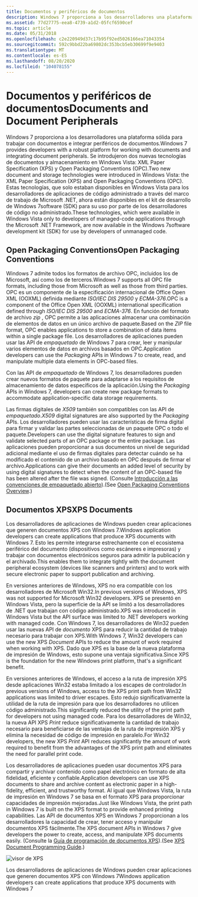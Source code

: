 ```yaml
---
title: Documentos y periféricos de documentos
description: Windows 7 proporciona a los desarrolladores una plataforma sólida para trabajar con documentos e integrar periféricos de documentos.
ms.assetid: 77d27775-eea8-4739-a1d2-05fcf6590cef
ms.topic: article
ms.date: 05/31/2018
ms.openlocfilehash: c2e220949d37c17b95f92ed5026166ea71043354
ms.sourcegitcommit: 592c9bbd22ba69802dc353bcb5eb30699f9e9403
ms.translationtype: MT
ms.contentlocale: es-ES
ms.lasthandoff: 08/20/2020
ms.locfileid: "104078155"
---
```

# <a name="documents-and-document-peripherals"></a><span data-ttu-id="22b0b-103">Documentos y periféricos de documentos</span><span class="sxs-lookup"><span data-stu-id="22b0b-103">Documents and Document Peripherals</span></span>

<span data-ttu-id="22b0b-104">Windows 7 proporciona a los desarrolladores una plataforma sólida para trabajar con documentos e integrar periféricos de documentos.</span><span class="sxs-lookup"><span data-stu-id="22b0b-104">Windows 7 provides developers with a robust platform for working with documents and integrating document peripherals.</span></span> <span data-ttu-id="22b0b-105">Se introdujeron dos nuevas tecnologías de documentos y almacenamiento en Windows Vista: XML Paper Specification (XPS) y Open Packaging Conventions (OPC).</span><span class="sxs-lookup"><span data-stu-id="22b0b-105">Two new document and storage technologies were introduced in Windows Vista: the XML Paper Specification (XPS) and Open Packaging Conventions (OPC).</span></span> <span data-ttu-id="22b0b-106">Estas tecnologías, que solo estaban disponibles en Windows Vista para los desarrolladores de aplicaciones de código administrado a través del marco de trabajo de Microsoft .NET, ahora están disponibles en el kit de desarrollo de Windows 7software (SDK) para su uso por parte de los desarrolladores de código no administrado.</span><span class="sxs-lookup"><span data-stu-id="22b0b-106">These technologies, which were available in Windows Vista only to developers of managed-code applications through the Microsoft .NET Framework, are now available in the Windows 7software development kit (SDK) for use by developers of unmanaged code.</span></span>

## <a name="open-packaging-conventions"></a><span data-ttu-id="22b0b-107">Open Packaging Conventions</span><span class="sxs-lookup"><span data-stu-id="22b0b-107">Open Packaging Conventions</span></span>

<span data-ttu-id="22b0b-108">Windows 7 admite todos los formatos de archivo OPC, incluidos los de Microsoft, así como los de terceros.</span><span class="sxs-lookup"><span data-stu-id="22b0b-108">Windows 7 supports all OPC file formats, including those from Microsoft as well as those from third parties.</span></span> <span data-ttu-id="22b0b-109">OPC es un componente de la especificación internacional de Office Open XML (OOXML) definida mediante *ISO/IEC DIS 29500* y *ECMA-376*.</span><span class="sxs-lookup"><span data-stu-id="22b0b-109">OPC is a component of the Office Open XML (OOXML) international specification defined through *ISO/IEC DIS 29500* and *ECMA-376*.</span></span> <span data-ttu-id="22b0b-110">En función del formato de archivo *zip* , OPC permite a las aplicaciones almacenar una combinación de elementos de datos en un único archivo de paquete.</span><span class="sxs-lookup"><span data-stu-id="22b0b-110">Based on the *ZIP* file format, OPC enables applications to store a combination of data items within a single package file.</span></span> <span data-ttu-id="22b0b-111">Los desarrolladores de aplicaciones pueden usar las API de *empaquetado* de Windows 7 para crear, leer y manipular varios elementos de datos en archivos basados en OPC.</span><span class="sxs-lookup"><span data-stu-id="22b0b-111">Application developers can use the *Packaging* APIs in Windows 7 to create, read, and manipulate multiple data elements in OPC-based files.</span></span>

<span data-ttu-id="22b0b-112">Con las API de *empaquetado* de Windows 7, los desarrolladores pueden crear nuevos formatos de paquete para adaptarse a los requisitos de almacenamiento de datos específicos de la aplicación.</span><span class="sxs-lookup"><span data-stu-id="22b0b-112">Using the *Packaging* APIs in Windows 7, developers can create new package formats to accommodate application-specific data storage requirements.</span></span>

<span data-ttu-id="22b0b-113">Las firmas digitales de *X509* también son compatibles con las API de *empaquetado*.</span><span class="sxs-lookup"><span data-stu-id="22b0b-113">*X509* digital signatures are also supported by the *Packaging* APIs.</span></span> <span data-ttu-id="22b0b-114">Los desarrolladores pueden usar las características de firma digital para firmar y validar las partes seleccionadas de un paquete OPC o todo el paquete.</span><span class="sxs-lookup"><span data-stu-id="22b0b-114">Developers can use the digital signature features to sign and validate selected parts of an OPC package or the entire package.</span></span> <span data-ttu-id="22b0b-115">Las aplicaciones pueden proporcionar a sus documentos un nivel de seguridad adicional mediante el uso de firmas digitales para detectar cuándo se ha modificado el contenido de un archivo basado en OPC después de firmar el archivo.</span><span class="sxs-lookup"><span data-stu-id="22b0b-115">Applications can give their documents an added level of security by using digital signatures to detect when the content of an OPC-based file has been altered after the file was signed.</span></span> <span data-ttu-id="22b0b-116">(Consulte [Introducción a las convenciones de empaquetado abierto](/previous-versions/windows/desktop/opc/open-packaging-conventions-overview)).</span><span class="sxs-lookup"><span data-stu-id="22b0b-116">(See [Open Packaging Conventions Overview](/previous-versions/windows/desktop/opc/open-packaging-conventions-overview).)</span></span>

## <a name="xps-documents"></a><span data-ttu-id="22b0b-117">Documentos XPS</span><span class="sxs-lookup"><span data-stu-id="22b0b-117">XPS Documents</span></span>

<span data-ttu-id="22b0b-118">Los desarrolladores de aplicaciones de Windows pueden crear aplicaciones que generen documentos XPS con Windows 7.</span><span class="sxs-lookup"><span data-stu-id="22b0b-118">Windows application developers can create applications that produce XPS documents with Windows 7.</span></span> <span data-ttu-id="22b0b-119">Esto les permite integrarse estrechamente con el ecosistema periférico del documento (dispositivos como escáneres e impresoras) y trabajar con documentos electrónicos seguros para admitir la publicación y el archivado.</span><span class="sxs-lookup"><span data-stu-id="22b0b-119">This enables them to integrate tightly with the document peripheral ecosystem (devices like scanners and printers) and to work with secure electronic paper to support publication and archiving.</span></span>

<span data-ttu-id="22b0b-120">En versiones anteriores de Windows, XPS no era compatible con los desarrolladores de Microsoft Win32.</span><span class="sxs-lookup"><span data-stu-id="22b0b-120">In previous versions of Windows, XPS was not supported for Microsoft Win32 developers.</span></span> <span data-ttu-id="22b0b-121">XPS se presentó en Windows Vista, pero la superficie de la API se limitó a los desarrolladores de .NET que trabajan con código administrado.</span><span class="sxs-lookup"><span data-stu-id="22b0b-121">XPS was introduced in Windows Vista but the API surface was limited to .NET developers working with managed code.</span></span> <span data-ttu-id="22b0b-122">Con Windows 7, los desarrolladores de Win32 pueden usar las nuevas API de *documento* XPS para reducir la cantidad de trabajo necesario para trabajar con XPS.</span><span class="sxs-lookup"><span data-stu-id="22b0b-122">With Windows 7, Win32 developers can use the new XPS *Document* APIs to reduce the amount of work required when working with XPS.</span></span> <span data-ttu-id="22b0b-123">Dado que XPS es la base de la nueva plataforma de impresión de Windows, esto supone una ventaja significativa.</span><span class="sxs-lookup"><span data-stu-id="22b0b-123">Since XPS is the foundation for the new Windows print platform, that's a significant benefit.</span></span>

<span data-ttu-id="22b0b-124">En versiones anteriores de Windows, el acceso a la ruta de impresión XPS desde aplicaciones Win32 estaba limitado a los escapes de controlador.</span><span class="sxs-lookup"><span data-stu-id="22b0b-124">In previous versions of Windows, access to the XPS print path from Win32 applications was limited to driver escapes.</span></span> <span data-ttu-id="22b0b-125">Esto redujo significativamente la utilidad de la ruta de impresión para que los desarrolladores no utilicen código administrado.</span><span class="sxs-lookup"><span data-stu-id="22b0b-125">This significantly reduced the utility of the print path for developers not using managed code.</span></span> <span data-ttu-id="22b0b-126">Para los desarrolladores de Win32, la nueva API XPS *Print* reduce significativamente la cantidad de trabajo necesario para beneficiarse de las ventajas de la ruta de impresión XPS y elimina la necesidad de código de impresión en paralelo.</span><span class="sxs-lookup"><span data-stu-id="22b0b-126">For Win32 developers, the new XPS *Print* API reduces significantly the amount of work required to benefit from the advantages of the XPS print path and eliminates the need for parallel print code.</span></span>

<span data-ttu-id="22b0b-127">Los desarrolladores de aplicaciones pueden usar documentos XPS para compartir y archivar contenido como papel electrónico en formato de alta fidelidad, eficiente y confiable.</span><span class="sxs-lookup"><span data-stu-id="22b0b-127">Application developers can use XPS documents to share and archive content as electronic paper in a high-fidelity, efficient, and trustworthy format.</span></span> <span data-ttu-id="22b0b-128">Al igual que Windows Vista, la ruta de impresión en Windows 7 se basa en el formato XPS para proporcionar capacidades de impresión mejoradas.</span><span class="sxs-lookup"><span data-stu-id="22b0b-128">Just like Windows Vista, the print path in Windows 7 is built on the XPS format to provide enhanced printing capabilities.</span></span> <span data-ttu-id="22b0b-129">Las API de documentos XPS en Windows 7 proporcionan a los desarrolladores la capacidad de crear, tener acceso y manipular documentos XPS fácilmente.</span><span class="sxs-lookup"><span data-stu-id="22b0b-129">The XPS document APIs in Windows 7 give developers the power to create, access, and manipulate XPS documents easily.</span></span> <span data-ttu-id="22b0b-130">(Consulte la [Guía de programación de documentos XPS](/previous-versions//dd372978(v=vs.85))).</span><span class="sxs-lookup"><span data-stu-id="22b0b-130">(See [XPS Document Programming Guide](/previous-versions//dd372978(v=vs.85)).)</span></span>

![visor de XPS](images/windows7-devguide-xpsviewer.jpg)

<span data-ttu-id="22b0b-132">Los desarrolladores de aplicaciones de Windows pueden crear aplicaciones que generen documentos XPS con Windows 7</span><span class="sxs-lookup"><span data-stu-id="22b0b-132">Windows application developers can create applications that produce XPS documents with Windows 7</span></span>

 

 
